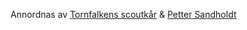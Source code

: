 
Annordnas av [Tornfalkens scoutkår](http://www.tornfalken.org/) 
&amp;
[Petter Sandholdt](mailto:petter@sandholdt.se)


